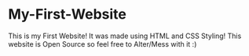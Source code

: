 # My-First-Website
This is my First Website! It was made using HTML and CSS Styling! This website is Open Source so feel free to Alter/Mess with it :)
